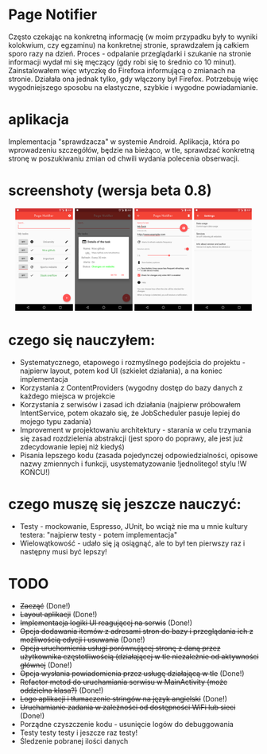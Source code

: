 ﻿ # Page Notifier
 Często czekając na konkretną informację (w moim przypadku były to wyniki kolokwium, czy egzaminu) na konkretnej stronie, sprawdzałem ją całkiem sporo razy na dzień. Proces - odpalanie przeglądarki i szukanie na stronie informacji wydał mi się męczący (gdy robi się to średnio co 10 minut). Zainstalowałem więc wtyczkę do Firefoxa informującą o zmianach na stronie. Działała ona jednak tylko, gdy włączony był Firefox. Potrzebuję więc wygodniejszego sposobu na elastyczne, szybkie i wygodne powiadamianie.
 
 # aplikacja
 Implementacja "sprawdzacza" w systemie Android. Aplikacja, która po wprowadzeniu szczegółów, będzie na bieżąco, w tle, sprawdzać konkretną stronę w poszukiwaniu zmian od chwili wydania polecenia obserwacji.

 # screenshoty (wersja beta 0.8)
 
<div align="center">
   <img src="screenshots/main_ss_beta.png" width="23%" />
   <img src="screenshots/details_ss.png" width="23%" />
   <img src="screenshots/newtask_ss_beta.png" width="23%" />
   <img src="screenshots/settings_ss_beta.png" width="23%" />
</div>

 # czego się nauczyłem:
* Systematycznego, etapowego i rozmyślnego podejścia do projektu - najpierw layout, potem kod UI (szkielet działania), a na koniec implementacja
* Korzystania z ContentProviders (wygodny dostęp do bazy danych z każdego miejsca w projekcie
* Korzystania z serwisów i zasad ich działania (najpierw próbowałem IntentService, potem okazało się, że JobScheduler pasuje lepiej do mojego typu zadania)
* Improvement w projektowaniu architektury - starania w celu trzymania się zasad rozdzielenia abstrakcji (jest sporo do poprawy, ale jest już zdecydowanie lepiej niż kiedyś)
* Pisania lepszego kodu (zasada pojedynczej odpowiedzialności, opisowe nazwy zmiennych i funkcji, usystematyzowanie !jednolitego! stylu !W KOŃCU!)

 # czego muszę się jeszcze nauczyć:
* Testy - mockowanie, Espresso, JUnit, bo wciąż nie ma u mnie kultury testera: "najpierw testy - potem implementacja"
* Wielowątkowość - udało się ją osiągnąć, ale to był ten pierwszy raz i następny musi być lepszy!


 # TODO
 * ~~Zacząć~~ (Done!)
 * ~~Layout aplikacji~~ (Done!)
 * ~~Implementacja logiki UI reagującej na serwis~~ (Done!)
 * ~~Opcja dodawania itemów z adresami stron do bazy i przeglądania ich z możliwością edycji i usuwania~~ (Done!)
 * ~~Opcja uruchomienia usługi porównującej stronę z daną przez użytkownika częstotliwością (działającej w tle niezależnie od aktywności głównej~~ (Done!)
 * ~~Opcja wysłania powiadomienia przez usługę działającą w tle~~ (Done!)
 * ~~Refactor metod do uruchamiania serwisu w MainActivity (może oddzielna klasa?)~~ (Done!)
 * ~~Logo aplikacji i tłumaczenie stringów na język angielski~~ (Done!)
 * ~~Uruchamianie zadania w zależności od dostępności WiFi lub sieci~~ (Done!)
 * Porządne czyszczenie kodu - usunięcie logów do debuggowania
 * Testy testy testy i jeszcze raz testy!
 * Śledzenie pobranej ilości danych


